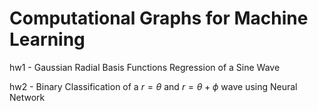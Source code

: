 # Computational Graphs for Machine Learning


hw1 - Gaussian Radial Basis Functions Regression of a Sine Wave


hw2 - Binary Classification of a $r=\theta$ and $r=\theta + \phi$ wave using Neural Network
